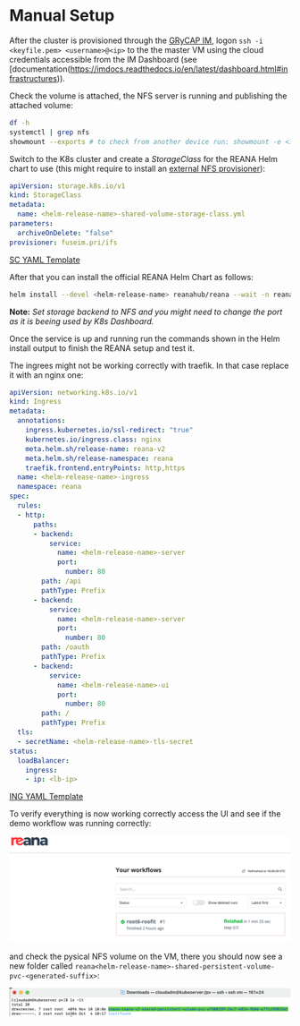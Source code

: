 # Manual Setup

After the cluster is provisioned through the [GRyCAP IM](https://appsgrycap.i3m.upv.es:31443/im-dashboard/login), logon `ssh -i <keyfile.pem> <username>@<ip>` to the the master VM using the cloud credentials accessible from the IM Dashboard (see [documentation(https://imdocs.readthedocs.io/en/latest/dashboard.html#infrastructures)).

Check the volume is attached, the NFS server is running and publishing the attached volume:

```bash
df -h
systemctl | grep nfs
showmount --exports # to check from another device run: showmount -e <ip>
```

Switch to the K8s cluster and create a *StorageClass* for the REANA Helm chart to use (this might require to install an [external NFS provisioner](https://github.com/kubernetes-sigs/nfs-subdir-external-provisioner)):

```yml
apiVersion: storage.k8s.io/v1
kind: StorageClass
metadata:
  name: <helm-release-name>-shared-volume-storage-class.yml
parameters:
  archiveOnDelete: "false"
provisioner: fuseim.pri/ifs
```
[SC YAML Template](reana_cnaf/reana-cnaf-demo/manual-setup/helm-release-name-shared-volume-storage-class.yml)

After that you can install the official REANA Helm Chart as follows:

```bash
helm install --devel <helm-release-name> reanahub/reana --wait -n reana --set shared_storage.backend=nfs --set traefik.ports.websecure.nodePort=30444
```
**Note:** *Set storage backend to NFS and you might need to change the port as it is beeing used by K8s Dashboard.*

Once the service is up and running run the commands shown in the Helm install output to finish the REANA setup and test it.

The ingrees might not be working correctly with traefik. In that case replace it with an nginx one:

```yml
apiVersion: networking.k8s.io/v1
kind: Ingress
metadata:
  annotations:
    ingress.kubernetes.io/ssl-redirect: "true"
    kubernetes.io/ingress.class: nginx
    meta.helm.sh/release-name: reana-v2
    meta.helm.sh/release-namespace: reana
    traefik.frontend.entryPoints: http,https
  name: <helm-release-name>-ingress
  namespace: reana
spec:
  rules:
  - http:
      paths:
      - backend:
          service:
            name: <helm-release-name>-server
            port:
              number: 80
        path: /api
        pathType: Prefix
      - backend:
          service:
            name: <helm-release-name>-server
            port:
              number: 80
        path: /oauth
        pathType: Prefix
      - backend:
          service:
            name: <helm-release-name>-ui
            port:
              number: 80
        path: /
        pathType: Prefix
  tls:
  - secretName: <helm-release-name>-tls-secret
status:
  loadBalancer:
    ingress:
    - ip: <lb-ip>
```
[ING YAML Template](reana_cnaf/reana-cnaf-demo/manual-setup/helm-release-name-ingress.yml)

To verify everything is now working correctly access the UI and see if the demo workflow was running correctly:

![](../media/reana-ui-wf.png)

and check the pysical NFS volume on the VM, there you should now see a new folder called `reana<helm-release-name>-shared-persistent-volume-pvc-<generated-suffix>`:

![](../media/pv.png)

